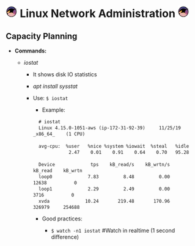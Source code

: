 # <img src="images/gnu-linux.png" width="30px"> Linux Network Administration <img src="images/gnu-linux.png" width="30px">

## Capacity Planning

- **Commands:**

  - _iostat_

    - It shows disk IO statistics

    - _apt install sysstat_

    - Use: `$ iostat`

      - Example:

      ```
        # iostat
        Linux 4.15.0-1051-aws (ip-172-31-92-39) 	11/25/19 	_x86_64_	(1 CPU)

        avg-cpu:  %user   %nice %system %iowait  %steal   %idle
                   2.47    0.01    0.91    0.64    0.70   95.28

        Device             tps    kB_read/s    kB_wrtn/s    kB_read    kB_wrtn
        loop0             7.83         8.48         0.00      12638          0
        loop1             2.29         2.49         0.00       3716          0
        xvda             10.24       219.48       170.96     326979     254688
      ```

      - Good practices:

        - `$ watch -n1 iostat` #Watch in realtime (1 second difference)
